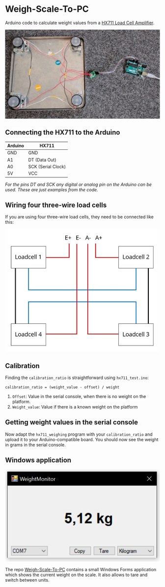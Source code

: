 # Weigh-Scale-To-PC

Arduino code to calculate weight values from a [HX711 Load Cell Amplifier](https://cdn.sparkfun.com/datasheets/Sensors/ForceFlex/hx711_english.pdf).

![Protype wiring](arduino/img/prototype.jpg)

## Connecting the HX711 to the Arduino

|Arduino|HX711|
|--|--|
|GND|GND|
|A1|DT (Data Out)|
|A0|SCK (Serial Clock)|
|5V|VCC|

*For the pins DT and SCK any digital or analog pin on the Arduino can be used. These are just examples from the code.*

## Wiring four three-wire load cells

If you are using four three-wire load cells, they need to be connected like this:

![Scale Wiring](arduino/img/wiring.png)

## Calibration

Finding the `calibration_ratio` is straightforward using `hx711_test.ino`:

```
calibration_ratio = (weight_value - offset) / weight
```

1. `Offset`: Value in the serial console, when there is no weight on the platform.
1. `Weight_value`: Value if there is a known weight on the platform

## Getting weight values in the serial console

Now adapt the `hx711_weighing` program with your `calibration_ratio` and upload it to your Arduino-compatible board. You should now see the weight in grams in the serial console.

## Windows application

![WeightMonitor Screenshot](arduino/img/screenshot.png)

The repo [Weigh-Scale-To-PC](https://github.com/MaxAtoms/Weigh-Scale-To-PC) contains a small Windows Forms application which shows the current weight on the scale. It also allows to tare and switch between units. 
